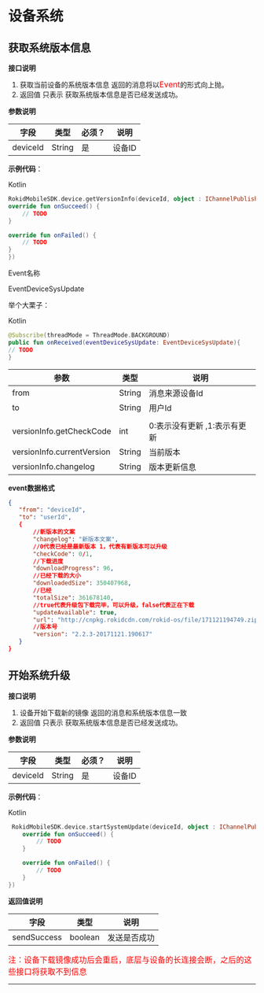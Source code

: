 # 设备系统

## 获取系统版本信息

**接口说明**

1. 获取当前设备的系统版本信息 返回的消息将以<font color=red size=3>Event</font>的形式向上抛。
2. 返回值 只表示 获取系统版本信息是否已经发送成功。

**参数说明**
 
| 字段    | 类型   | 必须？| 说明 |
| ------ | ----- | ----- | ----- |
| deviceId | String | 是 | 设备ID |

**示例代码**：
 
Kotlin
 
```kotlin
RokidMobileSDK.device.getVersionInfo(deviceId, object : IChannelPublishCallback {
override fun onSucceed() {
    // TODO
}

override fun onFailed() {
    // TODO
}
})
```
 
Event名称
 
EventDeviceSysUpdate
 
举个大栗子：
 
Kotlin

```kotlin
@Subscribe(threadMode = ThreadMode.BACKGROUND)
public fun onReceived(eventDeviceSysUpdate: EventDeviceSysUpdate){
// TODO
}
```
 
| 参数 | 类型 | 说明 |
| --- | --- | --- |
| from | String | 消息来源设备Id |
| to | String | 用户Id |
||||
| versionInfo.getCheckCode | int | 0:表示没有更新 ,1:表示有更新 |
| versionInfo.currentVersion | String | 当前版本 |
| versionInfo.changelog | String | 版本更新信息 |
 
**event数据格式** 
  
 ```json
{
    "from": "deviceId",
    "to": "userId",
    {
        //新版本的文案
        "changelog": "新版本文案",
        //0代表已经是最新版本 1，代表有新版本可以升级
        "checkCode": 0/1,
        //下载进度
        "downloadProgress": 96,
        //已经下载的大小
        "downloadedSize": 350407968,
        //已经
        "totalSize": 361678140,
        //true代表升级包下载完毕，可以升级，false代表正在下载
        "updateAvailable": true,
        "url": "http://cnpkg.rokidcdn.com/rokid-os/file/171121194749.zip",
        //版本号
        "version": "2.2.3-20171121.190617"
    }
}
 ```
 
## 开始系统升级

 **接口说明**
 
 1. 设备开始下载新的镜像 返回的消息和系统版本信息一致
 2. 返回值 只表示 获取系统版本信息是否已经发送成功。

 **参数说明**
 
| 字段    | 类型   | 必须？| 说明 |
| ------ | ----- | ----- | ----- |
| deviceId | String | 是 | 设备ID |

 **示例代码**：
 
 Kotlin
 
```kotlin
 RokidMobileSDK.device.startSystemUpdate(deviceId, object : IChannelPublishCallback {
    override fun onSucceed() {
        // TODO
    }

    override fun onFailed() {
        // TODO
    }
})
 ```
 
 **返回值说明**
 
| 字段    | 类型   | 说明 |
| ------ | -----  | ----- |
| sendSuccess | boolean | 发送是否成功 |

  <font color=red size=3>注：设备下载镜像成功后会重启，底层与设备的长连接会断，之后的这些接口将获取不到信息</font>
 
 ---


